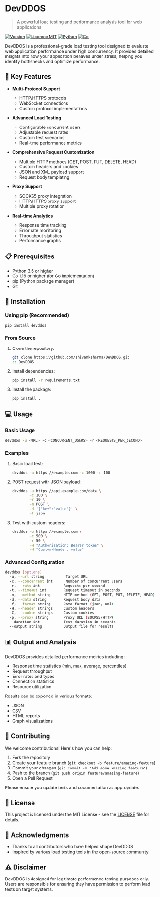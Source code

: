 # DevDDOS

> A powerful load testing and performance analysis tool for web applications

[![Version](https://img.shields.io/badge/Version-1.0.0-brightgreen.svg)](https://github.com/shivamksharma/DevDDOS/releases/tag/v1.0.0)
[![License: MIT](https://img.shields.io/badge/License-MIT-yellow.svg)](https://opensource.org/licenses/MIT)
[![Python](https://img.shields.io/badge/Python-3.6%2B-blue.svg)](https://www.python.org/)
[![Go](https://img.shields.io/badge/Go-1.16%2B-00ADD8.svg)](https://golang.org/)

DevDDOS is a professional-grade load testing tool designed to evaluate web application performance under high concurrency. It provides detailed insights into how your application behaves under stress, helping you identify bottlenecks and optimize performance.

## 🚀 Key Features

- **Multi-Protocol Support**
  - HTTP/HTTPS protocols
  - WebSocket connections
  - Custom protocol implementations

- **Advanced Load Testing**
  - Configurable concurrent users
  - Adjustable request rates
  - Custom test scenarios
  - Real-time performance metrics

- **Comprehensive Request Customization**
  - Multiple HTTP methods (GET, POST, PUT, DELETE, HEAD)
  - Custom headers and cookies
  - JSON and XML payload support
  - Request body templating

- **Proxy Support**
  - SOCKS5 proxy integration
  - HTTP/HTTPS proxy support
  - Multiple proxy rotation

- **Real-time Analytics**
  - Response time tracking
  - Error rate monitoring
  - Throughput statistics
  - Performance graphs

## 📋 Prerequisites

- Python 3.6 or higher
- Go 1.16 or higher (for Go implementation)
- pip (Python package manager)
- Git

## 🔧 Installation

### Using pip (Recommended)

```bash
pip install devddos
```

### From Source

1. Clone the repository:
   ```bash
   git clone https://github.com/shivamksharma/DevDDOS.git
   cd DevDDOS
   ```

2. Install dependencies:
   ```bash
   pip install -r requirements.txt
   ```

3. Install the package:
   ```bash
   pip install .
   ```

## 💻 Usage

### Basic Usage

```bash
devddos -u <URL> -c <CONCURRENT_USERS> -r <REQUESTS_PER_SECOND>
```

### Examples

1. Basic load test:
   ```bash
   devddos -u https://example.com -c 1000 -r 100
   ```

2. POST request with JSON payload:
   ```bash
   devddos -u https://api.example.com/data \
           -c 100 \
           -r 10 \
           -m POST \
           -d '{"key":"value"}' \
           -f json
   ```

3. Test with custom headers:
   ```bash
   devddos -u https://example.com \
           -c 500 \
           -r 50 \
           -H "Authorization: Bearer token" \
           -H "Custom-Header: value"
   ```

### Advanced Configuration

```bash
devddos [options]
  -u, --url string          Target URL
  -c, --concurrent int      Number of concurrent users
  -r, --rate int           Requests per second
  -t, --timeout int        Request timeout in seconds
  -m, --method string      HTTP method (GET, POST, PUT, DELETE, HEAD)
  -d, --data string        Request body data
  -f, --format string      Data format (json, xml)
  -H, --header strings     Custom headers
  -C, --cookie strings     Custom cookies
  -p, --proxy string       Proxy URL (SOCKS5/HTTP)
  --duration int           Test duration in seconds
  --output string          Output file for results
```

## 📊 Output and Analysis

DevDDOS provides detailed performance metrics including:

- Response time statistics (min, max, average, percentiles)
- Request throughput
- Error rates and types
- Connection statistics
- Resource utilization

Results can be exported in various formats:
- JSON
- CSV
- HTML reports
- Graph visualizations

## 🤝 Contributing

We welcome contributions! Here's how you can help:

1. Fork the repository
2. Create your feature branch (`git checkout -b feature/amazing-feature`)
3. Commit your changes (`git commit -m 'Add some amazing feature'`)
4. Push to the branch (`git push origin feature/amazing-feature`)
5. Open a Pull Request

Please ensure you update tests and documentation as appropriate.

## 📝 License

This project is licensed under the MIT License - see the [LICENSE](LICENSE) file for details.

## 🙏 Acknowledgments

- Thanks to all contributors who have helped shape DevDDOS
- Inspired by various load testing tools in the open-source community

## ⚠️ Disclaimer

DevDDOS is designed for legitimate performance testing purposes only. Users are responsible for ensuring they have permission to perform load tests on target systems.

